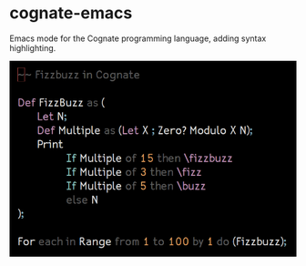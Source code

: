 # cognate-emacs
Emacs mode for the Cognate programming language, adding syntax highlighting.

![Cognate highlighting with the Base16-default-dark theme](fizzbuzz.png?raw=true)
